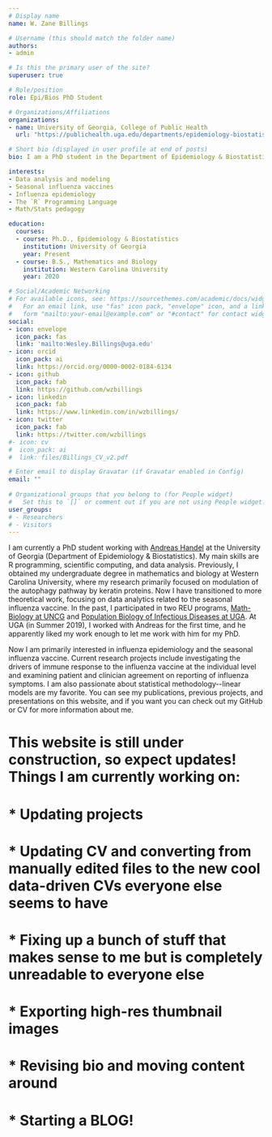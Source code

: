 ```yaml
---
# Display name
name: W. Zane Billings

# Username (this should match the folder name)
authors:
- admin

# Is this the primary user of the site?
superuser: true

# Role/position
role: Epi/Bios PhD Student

# Organizations/Affiliations
organizations:
- name: University of Georgia, College of Public Health
  url: "https://publichealth.uga.edu/departments/epidemiology-biostatistics/"

# Short bio (displayed in user profile at end of posts)
bio: I am a PhD student in the Department of Epidemiology & Biostatistics, College of Public Health, University of Georgia, Athens, GA, USA, Earth, etc. My degree concentration is in data analysis and modeling, and my main research interests are doing those two things in the context of infectious disease (mainly flu) and vaccine response.

interests:
- Data analysis and modeling
- Seasonal influenza vaccines
- Influenza epidemiology
- The `R` Programming Language
- Math/Stats pedagogy

education:
  courses:
  - course: Ph.D., Epidemiology & Biostatistics
    institution: University of Georgia
    year: Present
  - course: B.S., Mathematics and Biology
    institution: Western Carolina University
    year: 2020

# Social/Academic Networking
# For available icons, see: https://sourcethemes.com/academic/docs/widgets/#icons
#   For an email link, use "fas" icon pack, "envelope" icon, and a link in the
#   form "mailto:your-email@example.com" or "#contact" for contact widget.
social:
- icon: envelope
  icon_pack: fas
  link: 'mailto:Wesley.Billings@uga.edu'
- icon: orcid
  icon_pack: ai
  link: https://orcid.org/0000-0002-0184-6134
- icon: github
  icon_pack: fab
  link: https://github.com/wzbillings
- icon: linkedin
  icon_pack: fab
  link: https://www.linkedin.com/in/wzbillings/
- icon: twitter
  icon_pack: fab
  link: https://twitter.com/wzbillings
#- icon: cv
#  icon_pack: ai
#  link: files/Billings_CV_v2.pdf

# Enter email to display Gravatar (if Gravatar enabled in Config)
email: ""
  
# Organizational groups that you belong to (for People widget)
#   Set this to `[]` or comment out if you are not using People widget.  
user_groups:
# - Researchers
# - Visitors
---
```


I am currently a PhD student working with [Andreas Handel](http://handelgroup.publichealth.uga.edu/) at the University of Georgia (Department of Epidemiology & Biostatistics). My main skills are R programming, scientific computing, and data analysis. Previously, I obtained my undergraduate degree in mathematics and biology at Western Carolina University, where my research primarily focused on modulation of the autophagy pathway by keratin proteins. Now I have transitioned to more theoretical work, focusing on data analytics related to the seasonal influenza vaccine. In the past, I participated in two REU programs, [Math-Biology at UNCG](http://www.uncg.edu/mat/bio-math/REU/people.html) and [Population Biology of Infectious Diseases at UGA](http://reu.ecology.uga.edu/). At UGA (in Summer 2019), I worked with Andreas for the first time, and he apparently liked my work enough to let me work with him for my PhD. 

Now I am primarily interested in influenza epidemiology and the seasonal influenza vaccine. Current research projects include investigating the drivers of immune response to the influenza vaccine at the individual level and examining patient and clinician agreement on reporting of influenza symptoms. I am also passionate about statistical methodology--linear models are my favorite. You can see my publications, previous projects, and presentations on this website, and if you want you can check out my GitHub or CV for more information about me.
# 
# This website is still under construction, so expect updates! Things I am currently working on:
# 
# * Updating projects
# * Updating CV and converting from manually edited files to the new cool data-driven CVs everyone else seems to have
# * Fixing up a bunch of stuff that makes sense to me but is completely unreadable to everyone else
# * Exporting high-res thumbnail images
# * Revising bio and moving content around
# * Starting a BLOG!
